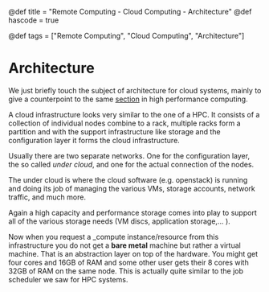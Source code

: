 @def title = "Remote Computing - Cloud Computing - Architecture"
@def hascode = true

@def tags = ["Remote Computing", "Cloud Computing", "Architecture"]

# Architecture

We just briefly touch the subject of architecture for cloud systems, mainly to give a counterpoint to the same [section](../../hpc/architecture) in high performance computing.

A cloud infrastructure looks very similar to the one of a HPC.
It consists of a collection of individual nodes combine to a rack, multiple racks form a partition and with the support infrastructure like storage and the configuration layer it forms the cloud infrastructure. 

Usually there are two separate networks.
One for the configuration layer, the so called _under cloud_, and one for the actual connection of the nodes.

The under cloud is where the cloud software (e.g. openstack) is running and doing its job of managing the various VMs, storage accounts, network traffic, and much more. 

Again a high capacity and performance storage comes into play to support all of the various storage needs (VM discs, application storage,... ).

Now when you request a _compute instance/resource from this infrastructure you do not get a **bare metal** machine but rather a virtual machine.
That is an abstraction layer on top of the hardware.
You might get four cores and 16GB of RAM and some other user gets their 8 cores with 32GB of RAM on the same node.
This is actually quite similar to the job scheduler we saw for HPC systems.